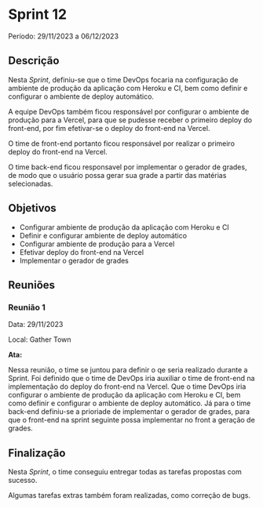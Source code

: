 # Sprint 12

Período: 29/11/2023 a 06/12/2023

## Descrição

Nesta _Sprint_, definiu-se que o time DevOps focaria na configuração de ambiente de produção da aplicação com Heroku e CI, bem como definir e configurar o ambiente de deploy automático. 

A equipe DevOps também ficou responsável por configurar o ambiente de produção para a Vercel, para que se pudesse receber o primeiro deploy do front-end, por fim efetivar-se o deploy do front-end na Vercel. 

O time de front-end portanto ficou responsável por realizar o primeiro deploy do front-end na Vercel. 

O time back-end ficou responsavel por implementar o gerador de grades, de modo que o usuário possa gerar sua grade a partir das matérias selecionadas.

## Objetivos

- Configurar ambiente de produção da aplicação com Heroku e CI
- Definir e configurar ambiente de deploy automático
- Configurar ambiente de produção para a Vercel
- Efetivar deploy do front-end na Vercel
- Implementar o gerador de grades

## Reuniões

### Reunião 1

Data: 29/11/2023

Local: Gather Town

**Ata:**

Nessa reunião, o time se juntou para  definir o qe seria realizado durante a Sprint. Foi definido que o time de DevOps iria auxiliar o time de front-end na implementação do deploy do front-end na Vercel. Que o time DevOps iria configurar o ambiente de produção da aplicação com Heroku e CI, bem como definir e configurar o ambiente de deploy automático. Já para o time back-end definiu-se a prioriade de implementar o gerador de grades, para que o front-end na sprint seguinte possa implementar no front a geração de grades.

## Finalização

Nesta _Sprint_, o time conseguiu entregar todas as tarefas propostas com sucesso.

Algumas tarefas extras também foram realizadas, como correção de bugs.
